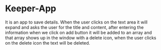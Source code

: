 # Keeper-App
It is an app to save details. When the user clicks on the text area it will expand and asks the user for the title and content, after entering the information when we click on add button it will be added to an array and that array shows up in the window with a delete icon, when the user clicks on the delete icon the text will be deleted. 
